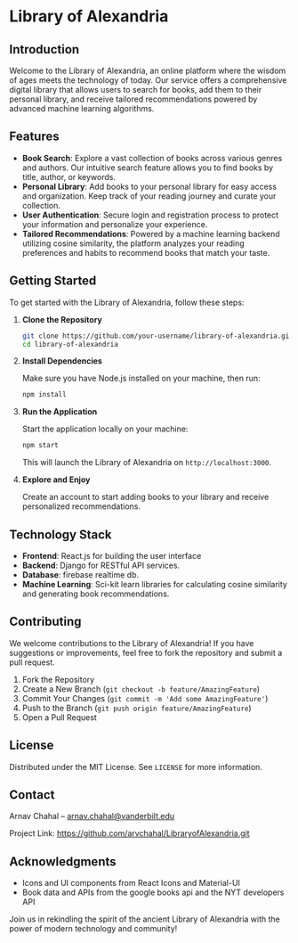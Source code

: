 # Library of Alexandria

## Introduction

Welcome to the Library of Alexandria, an online platform where the wisdom of ages meets the technology of today. Our service offers a comprehensive digital library that allows users to search for books, add them to their personal library, and receive tailored recommendations powered by advanced machine learning algorithms.

## Features

- **Book Search**: Explore a vast collection of books across various genres and authors. Our intuitive search feature allows you to find books by title, author, or keywords.
- **Personal Library**: Add books to your personal library for easy access and organization. Keep track of your reading journey and curate your collection.
- **User Authentication**: Secure login and registration process to protect your information and personalize your experience.
- **Tailored Recommendations**: Powered by a machine learning backend utilizing cosine similarity, the platform analyzes your reading preferences and habits to recommend books that match your taste.

## Getting Started

To get started with the Library of Alexandria, follow these steps:

1. **Clone the Repository**
   
   ```bash
   git clone https://github.com/your-username/library-of-alexandria.git
   cd library-of-alexandria
   ```

2. **Install Dependencies**
   
   Make sure you have Node.js installed on your machine, then run:

   ```bash
   npm install
   ```

3. **Run the Application**
   
   Start the application locally on your machine:

   ```bash
   npm start
   ```

   This will launch the Library of Alexandria on `http://localhost:3000`.

4. **Explore and Enjoy**
   
   Create an account to start adding books to your library and receive personalized recommendations.

## Technology Stack

- **Frontend**: React.js for building the user interface
- **Backend**: Django for RESTful API services.
- **Database**: firebase realtime db.
- **Machine Learning**: Sci-kit learn libraries for calculating cosine similarity and generating book recommendations.

## Contributing

We welcome contributions to the Library of Alexandria! If you have suggestions or improvements, feel free to fork the repository and submit a pull request.

1. Fork the Repository
2. Create a New Branch (`git checkout -b feature/AmazingFeature`)
3. Commit Your Changes (`git commit -m 'Add some AmazingFeature'`)
4. Push to the Branch (`git push origin feature/AmazingFeature`)
5. Open a Pull Request

## License

Distributed under the MIT License. See `LICENSE` for more information.

## Contact

Arnav Chahal – arnav.chahal@vanderbilt.edu

Project Link: https://github.com/arvchahal/LibraryofAlexandria.git

## Acknowledgments

- Icons and UI components from React Icons and Material-UI
- Book data and APIs from the google books api and the NYT developers API

Join us in rekindling the spirit of the ancient Library of Alexandria with the power of modern technology and community!
